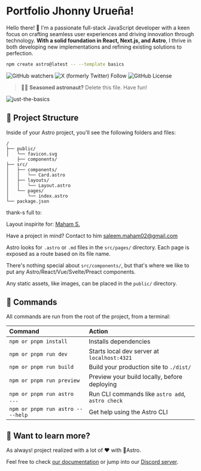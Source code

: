 # Portfolio Jhonny Urueña!

Hello there! 👋 I'm a passionate full-stack JavaScript developer with a keen focus on crafting seamless user experiences and driving innovation through technology. **With a solid foundation in React, Next.js, and Astro**, I thrive in both developing new implementations and refining existing solutions to perfection.

```sh
npm create astro@latest -- --template basics
```

![GitHub watchers](https://img.shields.io/github/watchers/jhonnyrra/portfolio-jhonny)
![X (formerly Twitter) Follow](https://img.shields.io/twitter/follow/jhonnyrra)
![GitHub License](https://img.shields.io/github/license/jhonnyrra/portfolio-jhonny)

> 🧑‍🚀 **Seasoned astronaut?** Delete this file. Have fun!

![just-the-basics](http://localhost:4321/Pictures/landingOne.JPG)

## 🚀 Project Structure

Inside of your Astro project, you'll see the following folders and files:

```text
/
├── public/
│   └── favicon.svg
    ├── components/
├── src/
│   ├── components/
│   │   └── Card.astro
│   ├── layouts/
│   │   └── Layout.astro
│   └── pages/
│       └── index.astro
└── package.json
```

thank-s full to:

Layout inspirite for: [Maham S.](https://www.behance.net/gallery/144641409/Personal-Portfolio-Web-Design)

Have a project in mind?
Contact to him
saleem.maham02@gmail.com

Astro looks for `.astro` or `.md` files in the `src/pages/` directory. Each page is exposed as a route based on its file name.

There's nothing special about `src/components/`, but that's where we like to put any Astro/React/Vue/Svelte/Preact components.

Any static assets, like images, can be placed in the `public/` directory.

## 🧞 Commands

All commands are run from the root of the project, from a terminal:

| Command                          | Action                                           |
| :--------------------------------| :----------------------------------------------- |
| `npm or pnpm install`            | Installs dependencies                            |
| `npm or pnpm run dev`            | Starts local dev server at `localhost:4321`      |
| `npm or pnpm run build`          | Build your production site to `./dist/`          |
| `npm or pnpm run preview`        | Preview your build locally, before deploying     |
| `npm or pnpm run astro ...`      | Run CLI commands like `astro add`, `astro check` |
| `npm or pnpm run astro -- --help`| Get help using the Astro CLI                     |

## 👀 Want to learn more?

As always! project realized with a lot of ❤ with 🚀Astro.

Feel free to check [our documentation](https://docs.astro.build) or jump into our [Discord server](https://astro.build/chat).
